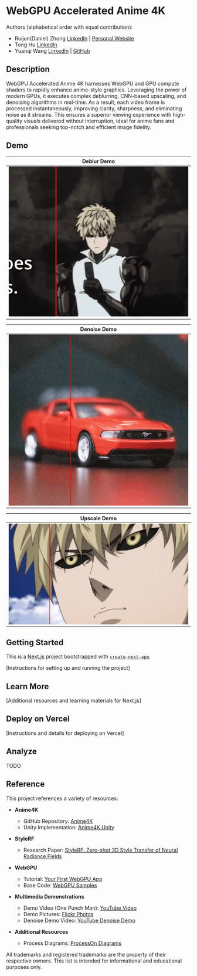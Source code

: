 # WebGPU Accelerated Anime 4K

Authors (alphabetical order with equal contribution):
* Ruijun(Daniel) Zhong [LinkedIn](https://www.linkedin.com/in/daniel-z-73158b152/) | [Personal Website](https://www.danielzhongportfolio.com/)
* Tong Hu  [LinkedIn](https://www.linkedin.com/in/tong-hu-5819a122a/) 
* Yuanqi Wang [LinkedIn](https://www.linkedin.com/in/yuanqi-wang-414b26106/) | [GitHub](https://github.com/plasmas)

## Description
WebGPU Accelerated Anime 4K harnesses WebGPU and GPU compute shaders to rapidly enhance anime-style graphics. Leveraging the power of modern GPUs, it executes complex deblurring, CNN-based upscaling, and denoising algorithms in real-time. As a result, each video frame is processed instantaneously, improving clarity, sharpness, and eliminating noise as it streams. This ensures a superior viewing experience with high-quality visuals delivered without interruption, ideal for anime fans and professionals seeking top-notch and efficient image fidelity.

## Demo
| **Deblur Demo** |
|:-:|
| <img src="demo/deblurDemo.gif" width="500px"> |

| **Denoise Demo** |
|:-:|
| <img src="demo/denoiseDemo.gif" width="500px"> |

| **Upscale Demo** |
|:-:|
| <img src="demo/upscaleDemo.gif" width="500px"> |





## Getting Started
This is a [Next.js](https://nextjs.org/) project bootstrapped with [`create-next-app`](https://github.com/vercel/next.js/tree/canary/packages/create-next-app).

[Instructions for setting up and running the project]

## Learn More

[Additional resources and learning materials for Next.js]

## Deploy on Vercel

[Instructions and details for deploying on Vercel]

## Analyze

TODO

## Reference
This project references a variety of resources:

- **Anime4K**
  - GitHub Repository: [Anime4K](https://github.com/bloc97/Anime4K)
  - Unity Implementation: [Anime4K Unity](https://github.com/keijiro/UnityAnime4K)

- **StyleRF**
  - Research Paper: [StyleRF: Zero-shot 3D Style Transfer of Neural Radiance Fields](https://arxiv.org/pdf/2303.10598.pdf)

- **WebGPU**
  - Tutorial: [Your First WebGPU App](https://codelabs.developers.google.com/your-first-webgpu-app#0)
  - Base Code: [WebGPU Samples](https://github.com/webgpu/webgpu-samples)

- **Multimedia Demonstrations**
  - Demo Video (One Punch Man): [YouTube Video](https://www.youtube.com/watch?v=km2OPUctni4&list=LL&index=1&t=13s)
  - Demo Pictures: [Flickr Photos](https://www.flickr.com/photos/sunshinetoday168/50383058796)
  - Denoise Demo Video: [YouTube Denoise Demo](https://www.youtube.com/watch?v=CNenVlc1L2w)

- **Additional Resources**
  - Process Diagrams: [ProcessOn Diagrams](https://www.processon.com/diagrams)

All trademarks and registered trademarks are the property of their respective owners. This list is intended for informational and educational purposes only.
